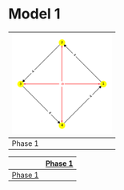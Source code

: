 # Model 1 #

<center>

|<img src="./model1_phase_0.png" width="200" height="200"> |
|---|
|Phase 1|
  
</center>

||[Phase 1](./model1_phase_0.png)|
|---|---|
[Phase 1](./model1_phase_0.png)||
